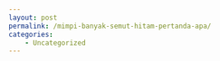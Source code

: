 ```yaml
---
layout: post
permalink: /mimpi-banyak-semut-hitam-pertanda-apa/
categories:
    - Uncategorized
---
```


